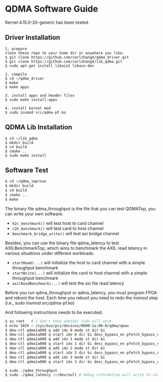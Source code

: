 # QDMA Software Guide
Kernel 4.15.0-20-generic has been tested.

## Driver Installation
```
1. prepare 
clone these repo to your home dir or anywhere you like.
$ git clone https://github.com/carlzhang4/qdma_driver.git
$ git clone https://github.com/carlzhang4/lib_qdma.git
$ sudo apt-get install libaio1 libaio-dev

2. compile
$ cd ~/qdma_driver
$ make
$ make apps

3. install apps and header files
$ sudo make install-apps

4. install kernel mod
$ sudo insmod src/qdma-pf.ko
```

## QDMA Lib Installation
```
$ cd ~/lib_qdma
$ mkdir build
$ cd build
$ cmake ..
$ sudo make install 
```

## Software Test
```bash
$ cd ~/qdma_improve
$ mkdir build 
$ cd build
$ cmake ..
$ make 
```
The binary file qdma_throughput is the file that you can test QDMATop, you can write your own software.
- `h2c_benchmark()` will test host to card channel
- `c2h_benchmark()` will test card to host channel
- `benchmark_bridge_write()` will test axi bridge channel

Besides, you can use the binary file qdma_latency to test AXILBenchmarkTop, which aims to benchmark the AXIL read latency in various situations under different workloads.
- `startRead(...)` will initialize the host to card channel with a simple throughput benchmark
- `startWrite(...)` will initialize the card to host channel with a simple throughput benchmark
- `axilReadBenchmark(...)` will test the axi lite read latency

Before you run qdma_throughput or qdma_latency, you must program FPGA and reboot the host.
Each time you reboot you need to redo the insmod step (i.e., sudo insmod src/qdma-pf.ko)

And following instructions needs to be executed.
```bash
$ su root 	# I don't know whether sudo will work.
$ echo 1024 > /sys/bus/pci/devices/0000:1a:00.0/qdma/qmax
$ dma-ctl qdma1a000 q add idx 0 mode st dir bi
$ dma-ctl qdma1a000 q start idx 0 dir bi desc_bypass_en pfetch_bypass_en
$ dma-ctl qdma1a000 q add idx 1 mode st dir bi
$ dma-ctl qdma1a000 q start idx 1 dir bi desc_bypass_en pfetch_bypass_en
$ dma-ctl qdma1a000 q add idx 2 mode st dir bi
$ dma-ctl qdma1a000 q start idx 2 dir bi desc_bypass_en pfetch_bypass_en
$ dma-ctl qdma1a000 q add idx 3 mode st dir bi
$ dma-ctl qdma1a000 q start idx 3 dir bi desc_bypass_en pfetch_bypass_en

$ sudo ./qdma_throughput
$ sudo ./qdma_latency 1>/dev/null # debug information will write to stdout, thus being ignored with the redirection to /dev/null
```